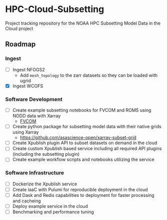 # HPC-Cloud-Subsetting
Project tracking repository for the NOAA HPC Subsetting Model Data in the Cloud project


## Roadmap
### Ingest
- [ ] Ingest NFOGS2
   * Add `mesh_topology` to the zarr datasets so they can be loaded with ugrid
- [x] Ingest WCOFS

### Software Development
- [ ] Create example subsetting notebooks for FVCOM and ROMS using NODD data with Xarray
    * [FVCOM](https://github.com/mpiannucci/ocean-notebooks/blob/main/ngofs2_best_subset.ipynb)
- [ ] Create python package for subsetting model data with their native grids using Xarray
    * https://github.com/asascience-open/xarray-subset-grid
- [ ] Create Xpublish plugin API to subset datasets on demand in the cloud
- [ ] Create custom Xpublish based service including all required API plugins (including the subsetting plugin)
- [ ] Create example workflow scripts and notebooks utilizing the service

### Software Infrastructure
- [ ] Dockerize the Xpublish service
- [ ] Create IaaC with Pulumi for reproducible deployment in the cloud
- [ ] Add Dask and Redis capabilities to deployment for faster processing and cacheing
- [ ] Deploy example service in the cloud
- [ ] Benchmarking and performance tuning
